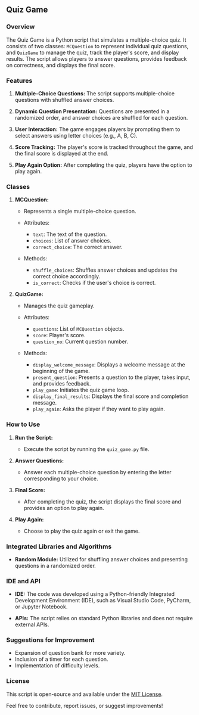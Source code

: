 ## Quiz Game

### Overview
The Quiz Game is a Python script that simulates a multiple-choice quiz. It consists of two classes: `MCQuestion` to represent individual quiz questions, and `QuizGame` to manage the quiz, track the player's score, and display results. The script allows players to answer questions, provides feedback on correctness, and displays the final score.

### Features
1. **Multiple-Choice Questions:** The script supports multiple-choice questions with shuffled answer choices.

2. **Dynamic Question Presentation:** Questions are presented in a randomized order, and answer choices are shuffled for each question.

3. **User Interaction:** The game engages players by prompting them to select answers using letter choices (e.g., A, B, C).

4. **Score Tracking:** The player's score is tracked throughout the game, and the final score is displayed at the end.

5. **Play Again Option:** After completing the quiz, players have the option to play again.

### Classes
1. **MCQuestion:**
   - Represents a single multiple-choice question.
   - Attributes:
      - `text`: The text of the question.
      - `choices`: List of answer choices.
      - `correct_choice`: The correct answer.

   - Methods:
      - `shuffle_choices`: Shuffles answer choices and updates the correct choice accordingly.
      - `is_correct`: Checks if the user's choice is correct.

2. **QuizGame:**
   - Manages the quiz gameplay.
   - Attributes:
      - `questions`: List of `MCQuestion` objects.
      - `score`: Player's score.
      - `question_no`: Current question number.

   - Methods:
      - `display_welcome_message`: Displays a welcome message at the beginning of the game.
      - `present_question`: Presents a question to the player, takes input, and provides feedback.
      - `play_game`: Initiates the quiz game loop.
      - `display_final_results`: Displays the final score and completion message.
      - `play_again`: Asks the player if they want to play again.

### How to Use
1. **Run the Script:**
   - Execute the script by running the `quiz_game.py` file.

2. **Answer Questions:**
   - Answer each multiple-choice question by entering the letter corresponding to your choice.

3. **Final Score:**
   - After completing the quiz, the script displays the final score and provides an option to play again.

4. **Play Again:**
   - Choose to play the quiz again or exit the game.

### Integrated Libraries and Algorithms
- **Random Module:** Utilized for shuffling answer choices and presenting questions in a randomized order.

### IDE and API
- **IDE:** The code was developed using a Python-friendly Integrated Development Environment (IDE), such as Visual Studio Code, PyCharm, or Jupyter Notebook.

- **APIs:** The script relies on standard Python libraries and does not require external APIs.

### Suggestions for Improvement
- Expansion of question bank for more variety.
- Inclusion of a timer for each question.
- Implementation of difficulty levels.

### License
This script is open-source and available under the [MIT License](LICENSE.md).

Feel free to contribute, report issues, or suggest improvements!
